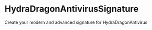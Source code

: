 # HydraDragonAntivirusSignature
 Create your modern and advanced signature for HydraDragonAntivirus
